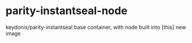 # parity-instantseal-node
keydonix/parity-instantseal base container, with node built into [this] new image

